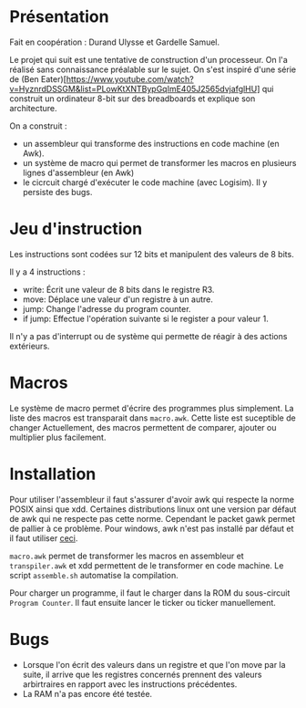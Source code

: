 # Présentation

Fait en coopération : Durand Ulysse et Gardelle Samuel.

Le projet qui suit est une tentative de construction d'un processeur. On l'a réalisé sans connaissance préalable sur le sujet. On s'est inspiré d'une série de (Ben Eater)[https://www.youtube.com/watch?v=HyznrdDSSGM&list=PLowKtXNTBypGqImE405J2565dvjafglHU] qui construit un ordinateur 8-bit sur des breadboards et explique son architecture.

On a construit :
- un assembleur qui transforme des instructions en code machine (en Awk).
- un système de macro qui permet de transformer les macros en plusieurs lignes d'assembleur (en Awk)
- le cicrcuit chargé d'exécuter le code machine (avec Logisim). Il y persiste des bugs.

# Jeu d'instruction

Les instructions sont codées sur 12 bits et manipulent des valeurs de 8 bits.

Il y a 4 instructions :
- write: Écrit une valeur de 8 bits dans le registre R3.
- move: Déplace une valeur d'un registre à un autre.
- jump: Change l'adresse du program counter.
- if jump: Effectue l'opération suivante si le register a pour valeur 1.

Il n'y a pas d'interrupt ou de système qui permette de réagir à des actions extérieurs.

# Macros

Le système de macro permet d'écrire des programmes plus simplement.
La liste des macros est transparait dans ```macro.awk```.
Cette liste est suceptible de changer
Actuellement, des macros permettent de comparer, ajouter ou multiplier plus facilement.

# Installation

Pour utiliser l'assembleur il faut s'assurer d'avoir awk qui respecte la norme POSIX ainsi que xdd.
Certaines distributions linux ont une version par défaut de awk qui ne respecte pas cette norme. Cependant le packet gawk permet de pallier à ce problème.
Pour windows, awk n'est pas installé par défaut et il faut utiliser [ceci](http://gnuwin32.sourceforge.net/packages/gawk.htm).

```macro.awk``` permet de transformer les macros en assembleur et ```transpiler.awk``` et xdd permettent de le transformer en code machine. Le script ```assemble.sh``` automatise la compilation.

Pour charger un programme, il faut le charger dans la ROM du sous-circuit ```Program Counter```. Il faut ensuite lancer le ticker ou ticker manuellement.

# Bugs
- Lorsque l'on écrit des valeurs dans un registre et que l'on move par la suite, il arrive que les registres concernés prennent des valeurs arbirtraires en rapport avec les instructions précédentes.
- La RAM n'a pas encore été testée.
